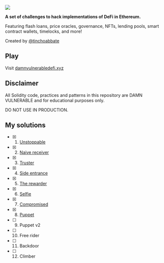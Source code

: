 
![](cover.png)

**A set of challenges to hack implementations of DeFi in Ethereum.**

Featuring flash loans, price oracles, governance, NFTs, lending pools, smart contract wallets, timelocks, and more!

Created by [@tinchoabbate](https://twitter.com/tinchoabbate)

## Play

Visit [damnvulnerabledefi.xyz](https://damnvulnerabledefi.xyz)

## Disclaimer

All Solidity code, practices and patterns in this repository are DAMN VULNERABLE and for educational purposes only.

DO NOT USE IN PRODUCTION.

## My solutions

- [x] 1.	[Unstoppable](https://github.com/lysoff/damn-vulnerable-defi/commit/831b95ec5a5908fc9a4bf9bf43254a91ea1d5b3a) 
- [x] 2.	[Naive receiver](https://github.com/lysoff/damn-vulnerable-defi/commit/74697c97c884ca921b8a3f118bc1f8b6a1d1b25d)
- [x] 3.	[Truster](https://github.com/lysoff/damn-vulnerable-defi/commit/e9f73a8a5269fb0fd3ca9e90e2afe885f14f8192)
- [x] 4.	[Side entrance](https://github.com/lysoff/damn-vulnerable-defi/commit/7e9916b892ddfa021ead84c2f5fc84b5dc1b1f4a)
- [x] 5.	[The rewarder](https://github.com/lysoff/damn-vulnerable-defi/commit/31766e709299353a5942d21c19d774721269f332)
- [x] 6.	[Selfie](https://github.com/lysoff/damn-vulnerable-defi/commit/a024400859f90010bad49079dc738b0639773ea4)
- [x] 7.	[Compromised](https://github.com/lysoff/damn-vulnerable-defi/commit/79a546eb48366d0170da1a58e38f62c71cd6a09c)
- [x] 8.	[Puppet](https://github.com/lysoff/damn-vulnerable-defi/commit/6c86d7ad99cbfa36f003564192f8c6e2e5fbbf8d)
- [ ] 9.	Puppet v2
- [ ] 10.	Free rider
- [ ] 11.	Backdoor
- [ ] 12.	Climber


